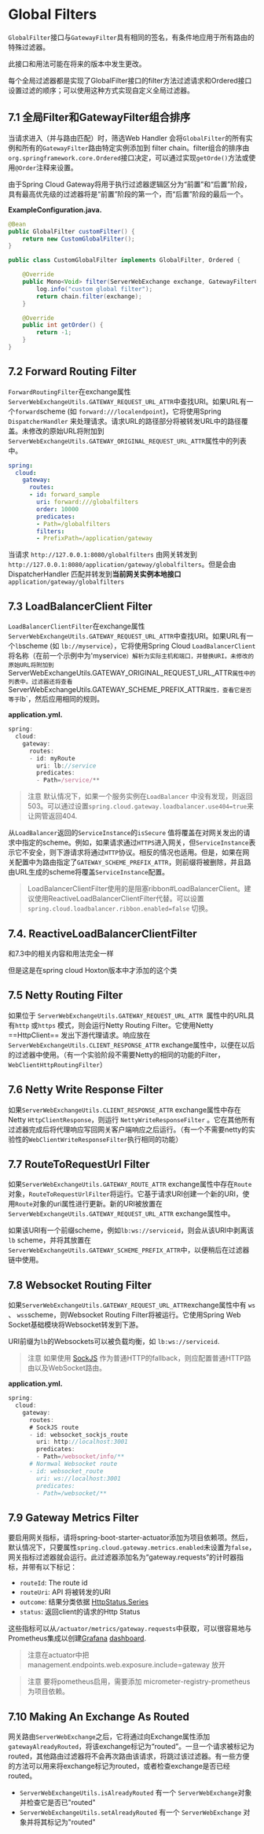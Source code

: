 #  Global Filters

`GlobalFilter`接口与`GatewayFilter`具有相同的签名，有条件地应用于所有路由的特殊过滤器。

此接口和用法可能在将来的版本中发生更改。

每个全局过滤器都是实现了GlobalFilter接口的filter方法过滤请求和Ordered接口设置过滤的顺序；可以使用这种方式实现自定义全局过滤器。

## 7.1 全局Filter和GatewayFilter组合排序

当请求进入（并与路由匹配）时，筛选Web Handler 会将`GlobalFilter`的所有实例和所有的`GatewayFilter`路由特定实例添加到 filter chain。filter组合的排序由`org.springframework.core.Ordered`接口决定，可以通过实现`getOrde()`方法或使用`@Order`注释来设置。

由于Spring Cloud Gateway将用于执行过滤器逻辑区分为“前置”和“后置”阶段，具有最高优先级的过滤器将是“前置”阶段的第一个，而“后置”阶段的最后一个。

**ExampleConfiguration.java.**

```java
@Bean
public GlobalFilter customFilter() {
    return new CustomGlobalFilter();
}

public class CustomGlobalFilter implements GlobalFilter, Ordered {

    @Override
    public Mono<Void> filter(ServerWebExchange exchange, GatewayFilterChain chain) {
        log.info("custom global filter");
        return chain.filter(exchange);
    }

    @Override
    public int getOrder() {
        return -1;
    }
}
```

## 7.2 Forward Routing Filter

`ForwardRoutingFilter`在exchange属性`ServerWebExchangeUtils.GATEWAY_REQUEST_URL_ATTR`中查找URI。如果URL有一个`forward`scheme (如 `forward:///localendpoint`)，它将使用Spring `DispatcherHandler` 来处理请求。请求URL的路径部分将被转发URL中的路径覆盖。未修改的原始URL将附加到 `ServerWebExchangeUtils.GATEWAY_ORIGINAL_REQUEST_URL_ATTR`属性中的列表中。

~~~yaml
spring:
  cloud:
    gateway:
      routes:
      - id: forward_sample
        uri: forward:///globalfilters
        order: 10000
        predicates:
        - Path=/globalfilters
        filters:
        - PrefixPath=/application/gateway
~~~

当请求 `http://127.0.0.1:8080/globalfilters` 由网关转发到`http://127.0.0.1:8080/application/gateway/globalfilters`。但是会由DispatcherHandler 匹配并转发到**当前网关实例本地接口** `application/gateway/globalfilters`

## 7.3 LoadBalancerClient Filter

`LoadBalancerClientFilter`在exchange属性`ServerWebExchangeUtils.GATEWAY_REQUEST_URL_ATTR`中查找URI。如果URL有一个`lb`scheme (如 `lb://myservice`），它将使用Spring Cloud `LoadBalancerClient` 将名称（在前一个示例中为'myservice`）解析为实际主机和端口，并替换URI。未修改的原始URL将附加到`ServerWebExchangeUtils.GATEWAY_ORIGINAL_REQUEST_URL_ATTR`属性中的列表中。过滤器还将查看`ServerWebExchangeUtils.GATEWAY_SCHEME_PREFIX_ATTR`属性，查看它是否等于`lb`，然后应用相同的规则。

**application.yml.**

```javascript
spring:
  cloud:
    gateway:
      routes:
      - id: myRoute
        uri: lb://service
        predicates:
        - Path=/service/**
```

>  注意 默认情况下，如果一个服务实例在`LoadBalancer` 中没有发现，则返回503。可以通过设置`spring.cloud.gateway.loadbalancer.use404=true`来让网管返回404. 

从`LoadBalancer`返回的`ServiceInstance`的`isSecure` 值将覆盖在对网关发出的请求中指定的scheme。例如，如果请求通过`HTTPS`进入网关，但`ServiceInstance`表示它不安全，则下游请求将通过`HTTP`协议。相反的情况也适用。但是，如果在网关配置中为路由指定了`GATEWAY_SCHEME_PREFIX_ATTR`，则前缀将被删除，并且路由URL生成的scheme将覆盖`ServiceInstance`配置。

> LoadBalancerClientFilter使用的是阻塞ribbon#LoadBalancerClient。建议使用ReactiveLoadBalancerClientFilter代替。可以设置`spring.cloud.loadbalancer.ribbon.enabled=false` 切换。

## 7.4. ReactiveLoadBalancerClientFilter

和7.3中的相关内容和用法完全一样

但是这是在spring cloud Hoxton版本中才添加的这个类

## 7.5 Netty Routing Filter

如果位于 `ServerWebExchangeUtils.GATEWAY_REQUEST_URL_ATTR `属性中的URL具有`http` 或`https` 模式，则会运行Netty Routing Filter。它使用Netty ==HttpClient== 发出下游代理请求。响应放在 `ServerWebExchangeUtils.CLIENT_RESPONSE_ATTR` exchange属性中，以便在以后的过滤器中使用。（有一个实验阶段不需要Netty的相同的功能的Filter，`WebClientHttpRoutingFilter`）

## 7.6 Netty Write Response Filter

如果`ServerWebExchangeUtils.CLIENT_RESPONSE_ATTR` exchange属性中存在 Netty `HttpClientResponse`，则运行 `NettyWriteResponseFilter` 。它在其他所有过滤器完成后将代理响应写回网关客户端响应之后运行。（有一个不需要netty的实验性的`WebClientWriteResponseFilter`执行相同的功能）

## 7.7 RouteToRequestUrl Filter

如果`ServerWebExchangeUtils.GATEWAY_ROUTE_ATTR` exchange属性中存在`Route`对象，`RouteToRequestUrlFilter`将运行。它基于请求URI创建一个新的URI，使用`Route`对象的uri属性进行更新。新的URI被放置在`ServerWebExchangeUtils.GATEWAY_REQUEST_URL_ATTR` exchange属性中。

如果该URI有一个前缀scheme，例如`lb:ws://serviceid`，则会从该URI中剥离该 `lb` scheme，并将其放置在`ServerWebExchangeUtils.GATEWAY_SCHEME_PREFIX_ATTR`中，以便稍后在过滤器链中使用。

## 7.8 Websocket Routing Filter

如果`ServerWebExchangeUtils.GATEWAY_REQUEST_URL_ATTR`exchange属性中有 `ws` 、 `wss`scheme，则Websocket Routing Filter将被运行。它使用Spring Web Socket基础模块将Websocket转发到下游。

URI前缀为`lb`的Websockets可以被负载均衡，如 `lb:ws://serviceid`.

>  注意 如果使用 [SockJS](https://github.com/sockjs) 作为普通HTTP的fallback，则应配置普通HTTP路由以及WebSocket路由。 

**application.yml.**

```javascript
spring:
  cloud:
    gateway:
      routes:
      # SockJS route
      - id: websocket_sockjs_route
        uri: http://localhost:3001
        predicates:
        - Path=/websocket/info/**
      # Normwal Websocket route
      - id: websocket_route
        uri: ws://localhost:3001
        predicates:
        - Path=/websocket/**
```

## 7.9 Gateway Metrics Filter

要启用网关指标，请将spring-boot-starter-actuator添加为项目依赖项。然后，默认情况下，只要属性`spring.cloud.gateway.metrics.enabled`未设置为`false`，网关指标过滤器就会运行。此过滤器添加名为“gateway.requests”的计时器指标，并带有以下标记：

-  `routeId`: The route id
-  `routeUri`:  API 将被转发的URI
-  `outcome`: 结果分类依据 [HttpStatus.Series](https://docs.spring.io/spring-framework/docs/current/javadoc-api/org/springframework/http/HttpStatus.Series.html) 
-  `status`: 返回client的请求的Http Status

这些指标可以从`/actuator/metrics/gateway.requests`中获取，可以很容易地与Prometheus集成以创建[Grafana](https://cloud.spring.io/spring-cloud-static/spring-cloud-gateway/2.1.0.RELEASE/single/images/gateway-grafana-dashboard.jpeg) [dashboard](https://cloud.spring.io/spring-cloud-static/spring-cloud-gateway/2.1.0.RELEASE/single/gateway-grafana-dashboard.json).

> 注意在actuator中把 management.endpoints.web.exposure.include=gateway 放开

>  注意 要将pometheus启用，需要添加 micrometer-registry-prometheus为项目依赖。 

## 7.10 Making An Exchange As Routed

网关路由`ServerWebExchange`之后，它将通过向Exchange属性添加`gatewayAlreadyRouted`，将该exchange标记为“routed”。一旦一个请求被标记为routed，其他路由过滤器将不会再次路由该请求，将跳过该过滤器。有一些方便的方法可以用来将exchange标记为routed，或者检查exchange是否已经routed。

-  `ServerWebExchangeUtils.isAlreadyRouted` 有一个 `ServerWebExchange`对象并检查它是否已"routed"
-  `ServerWebExchangeUtils.setAlreadyRouted` 有一个 `ServerWebExchange` 对象并将其标记为"routed"